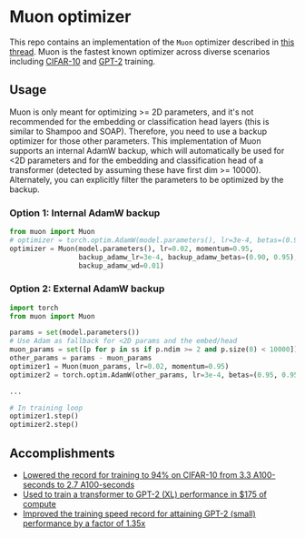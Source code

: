 # Muon optimizer

This repo contains an implementation of the `Muon` optimizer described in [this thread](https://x.com/kellerjordan0/status/1842300916864844014).
Muon is the fastest known optimizer across diverse scenarios including [CIFAR-10](https://github.com/KellerJordan/cifar10-airbench)
and [GPT-2](https://github.com/KellerJordan/modded-nanogpt) training.


## Usage

Muon is only meant for optimizing >= 2D parameters, and it's not recommended for the embedding or classification head layers (this is similar to Shampoo and SOAP).
Therefore, you need to use a backup optimizer for those other parameters. This implementation of Muon supports an internal AdamW backup, which will automatically
be used for <2D parameters and for the embedding and classification head of a transformer (detected by assuming these have first dim >= 10000).
Alternately, you can explicitly filter the parameters to be optimized by the backup.

### Option 1: Internal AdamW backup

```python
from muon import Muon
# optimizer = torch.optim.AdamW(model.parameters(), lr=3e-4, betas=(0.90, 0.95), weight_decay=0.01)
optimizer = Muon(model.parameters(), lr=0.02, momentum=0.95,
                 backup_adamw_lr=3e-4, backup_adamw_betas=(0.90, 0.95),
                 backup_adamw_wd=0.01)
```

### Option 2: External AdamW backup

```python
import torch
from muon import Muon

params = set(model.parameters())
# Use Adam as fallback for <2D params and the embed/head
muon_params = set([p for p in ss if p.ndim >= 2 and p.size(0) < 10000])
other_params = params - muon_params
optimizer1 = Muon(muon_params, lr=0.02, momentum=0.95)
optimizer2 = torch.optim.AdamW(other_params, lr=3e-4, betas=(0.95, 0.95))

...

# In training loop
optimizer1.step()
optimizer2.step()
```

## Accomplishments

* [Lowered the record for training to 94% on CIFAR-10 from 3.3 A100-seconds to 2.7 A100-seconds](https://github.com/KellerJordan/cifar10-airbench)
* [Used to train a transformer to GPT-2 (XL) performance in $175 of compute](https://x.com/kellerjordan0/status/1850995958697308307)
* [Improved the training speed record for attaining GPT-2 (small) performance by a factor of 1.35x](https://x.com/kellerjordan0/status/1842300916864844014)

